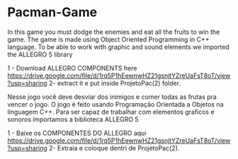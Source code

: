 # Pacman-Game
In this game you must dodge the enemies and eat all the fruits to win the game. The game is made using Object Oriented Programming in C++ language. To be able to work with graphic and sound elements we imported the ALLEGRO 5 library

1 - Download ALLEGRO COMPONENTS here https://drive.google.com/file/d/1rq5P1hEewnwHZ21gsnjtYZreUaFsT8oT/view?usp=sharing
2- extract it e put inside ProjetoPac(2) folder.

Nesse jogo você deve desviar dos inimigos e comer todas as frutas pra vencer o jogo.
O jogo é feito usando Programação Orientada a Objetos na linguagem C++.
Para ser capaz de trabalhar com elementos graficos e sonoros importamos a biblioteca ALLEGRO 5

1 - Baixe os COMPONENTES DO ALLEGRO aqui https://drive.google.com/file/d/1rq5P1hEewnwHZ21gsnjtYZreUaFsT8oT/view?usp=sharing
2-  Extraia e coloque dentri de  ProjetoPac(2).
